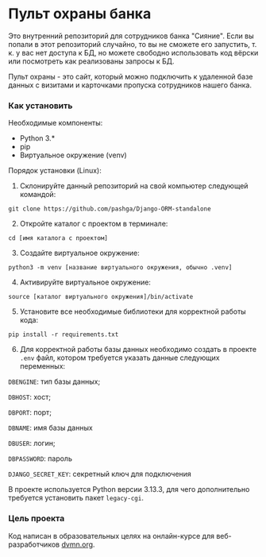 # Пульт охраны банка

Это внутренний репозиторий для сотрудников банка "Сияние". Если вы попали в этот репозиторий случайно, 
то вы не сможете его запустить, т. к. у вас нет доступа к БД, но можете свободно использовать код вёрски
или посмотреть как реализованы запросы к БД.

Пульт охраны - это сайт, который можно подключить к удаленной базе данных с визитами и карточками пропуска 
сотрудников нашего банка.

### Как установить

Необходимые компоненты:
* Python 3.*
* pip
* Виртуальное окружение (venv)

Порядок установки (Linux):

1. Склонируйте данный репозиторий на свой компьютер следующей командой:

```
git clone https://github.com/pashga/Django-ORM-standalone
```

2. Откройте каталог с проектом в терминале:

```
cd [имя каталога с проектом]
```

3. Создайте виртуальное окружение:

```
python3 -m venv [название виртуального окружения, обычно .venv]
```

4. Активируйте виртуальное окружение:

```
source [каталог виртуального окружения]/bin/activate
```

5. Установите все необходимые библиотеки для корректной работы кода:

```
pip install -r requirements.txt
```

6. Для корректной работы базы данных необходимо создать в проекте ```.env``` файл, котором требуется указать данные следующих
переменных:

```DBENGINE```: тип базы данных;

```DBHOST```: хост;

```DBPORT```: порт;

```DBNAME```: имя базы данных

```DBUSER```: логин;

```DBPASSWORD```: пароль

```DJANGO_SECRET_KEY```: секретный ключ для подключения

В проекте используется Python версии 3.13.3, для чего дополнительно требуется установить пакет ```legacy-cgi```.

### Цель проекта

Код написан в образовательных целях на онлайн-курсе для веб-разработчиков [dvmn.org](https://dvmn.org/).